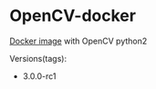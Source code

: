 # OpenCV-docker

[Docker image](https://hub.docker.com/r/jiojiajiu/opencv/) with OpenCV python2

Versions(tags):
* 3.0.0-rc1
